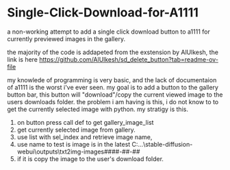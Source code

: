 # Single-Click-Download-for-A1111
a non-working attempt to add a single click download button to a1111 for currently previewed images in the gallery.

the majority of the code is addapeted from the exstension by AlUlkesh, the link is here
https://github.com/AlUlkesh/sd_delete_button?tab=readme-ov-file

my knowlede of programming is very basic, and the lack of documentaion of a1111 is the worst i've ever seen.
my goal is to add a button to the gallery button bar, this button will "download"/copy the current viewed image to the users downloads folder. 
the problem i am having is this, i do not know to to get the currently selected image with python.
my stratigy is this. 
  1.  on button press call def to get gallery_image_list
  2.  get currently selected image from gallery.
  3.  use list with sel_index and retrieve image name,
  4.  use name to test is image is in the latest C:\...\stable-diffusion-webui\outputs\txt2img-images\####-##-##
  5.  if it is copy the image to the user's download folder.
